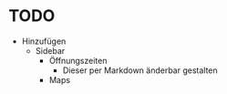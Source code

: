 # TODO

- Hinzufügen
	- Sidebar
		- Öffnungszeiten
			- Dieser per Markdown änderbar gestalten
		- Maps